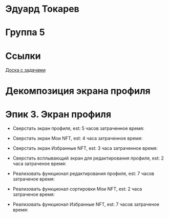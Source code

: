 # Эдуард Токарев

# Группа 5

# Ссылки
[Доска с задачами](https://github.com/users/SASHKEVICH/projects/3)

# Декомпозиция экрана профиля

# Эпик 3. Экран профиля

- Сверстать экран профиля,
  est: 5 часов
  затраченное время:
  
- Сверстать экран Мои NFT,
  est: 4 часа
  затраченное время:
  
- Сверстать экран Избранные NFT,
  est: 3 часа
  затраченное время:
  
- Сверстать всплывающий экран для редактирования профиля,
  est: 2 часа
  затраченое время:
    
- Реализовать функционал редактирования профиля,
  est: 7 часов
  затраченое время:
  
- Реализовать функционал сортировки Мои NFT,
  est: 2 часа
  затраченое время:
  
- Реализовать функционал Избранные NFT,
  est: 7 часов
  затраченое время:
